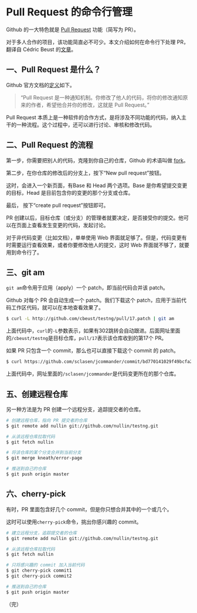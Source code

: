 # Pull Request 的命令行管理

Github 的一大特色就是 [Pull Request](https://help.github.com/articles/about-pull-requests/) 功能（简写为 PR）。

对于多人合作的项目，该功能简直必不可少。本文介绍如何在命令行下处理 PR，翻译自 Cédric Beust 的[文章](http://beust.com/weblog/2010/09/15/a-quick-guide-to-pull-requests/)。

## 一、Pull Request 是什么？

Github 官方文档的[定义](https://help.github.com/articles/about-pull-requests/)如下。

> “Pull Request 是一种通知机制。你修改了他人的代码，将你的修改通知原来的作者，希望他合并你的修改，这就是 Pull Request。”

Pull Request 本质上是一种软件的合作方式，是将涉及不同功能的代码，纳入主干的一种流程。这个过程中，还可以进行讨论、审核和修改代码。

## 二、Pull Request 的流程

第一步，你需要把别人的代码，克隆到你自己的仓库，Github 的术语叫做 [fork](https://help.github.com/articles/fork-a-repo/)。

第二步，在你仓库的修改后的分支上，按下“New pull request”按钮。

这时，会进入一个新页面，有Base 和 Head 两个选项。Base 是你希望提交变更的目标，Head  是目前包含你的变更的那个分支或仓库。

最后， 按下“create pull request”按钮即可。

PR 创建以后，目标仓库（或分支）的管理者就要决定，是否接受你的提交。他可以在页面上查看发生变更的代码，发起讨论。

对于非代码变更（比如文档），单单使用 Web 界面就足够了。但是，代码变更有时需要运行查看效果，或者你要修改他人的提交，这时 Web 界面就不够了，就要用到命令行了。

## 三、git am

`git am`命令用于应用（apply）一个 patch，即当前代码合并该 patch。

Github 对每个 PR 会自动生成一个 patch。我们下载这个 patch，应用于当前代码工作区代码，就可以在本地查看效果了。

```bash
$ curl -L http://github.com/cbeust/testng/pull/17.patch | git am
```

上面代码中，`curl`的`-L`参数表示，如果有302跳转会自动跟进。后面网址里面的`/cbeust/testng`是目标仓库，`pull/17`表示该仓库收到的第17个 PR。

如果 PR 只包含一个 commit，那么也可以直接下载这个 commit 的 patch。

```bash
$ curl https://github.com/sclasen/jcommander/commit/bd770141029f49bcfa2e0d6e6e6282b531e69179.patch | git am
```

上面代码中，网址里面的`/sclasen/jcommander`是代码变更所在的那个仓库。

## 五、创建远程仓库

另一种方法是为 PR 创建一个远程分支，追踪提交者的仓库。

```bash
# 创建远程仓库，指向 PR 提交者的仓库
$ git remote add nullin git://github.com/nullin/testng.git

# 从该远程仓库拉取代码
$ git fetch nullin

# 将该仓库的某个分支合并到当前分支
$ git merge kneath/error-page

# 推送到自己的仓库
$ git push origin master
```

## 六、cherry-pick

有时，PR 里面包含好几个 commit，但是你只想合并其中的一个或几个。

这时可以使用`cherry-pick`命令，挑出你感兴趣的 commit。

```bash
# 建立远程分支，追踪提交者的仓库
$ git remote add nullin git://github.com/nullin/testng.git

# 从该远程仓库拉取代码
$ git fetch nullin

# 只将感兴趣的 commit 加入当前代码
$ git cherry-pick commit1
$ git cherry-pick commit2

# 推送到自己的仓库
$ git push origin master
```

（完）